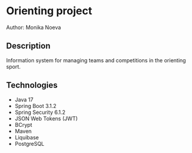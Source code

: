 # Orienting project
Author: Monika Noeva

## Description

Information system for managing teams and competitions in the orienting sport.

## Technologies

- Java 17
- Spring Boot 3.1.2
- Spring Security 6.1.2
- JSON Web Tokens (JWT)
- BCrypt
- Maven
- Liquibase 
- PostgreSQL 